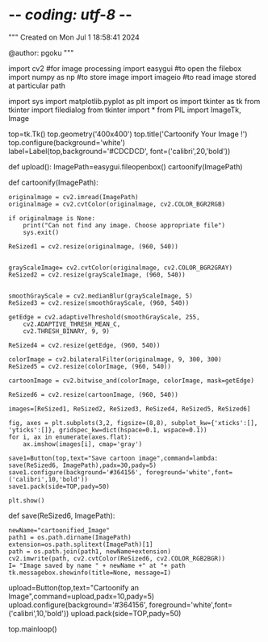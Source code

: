 # -*- coding: utf-8 -*-
"""
Created on Mon Jul  1 18:58:41 2024

@author: pgoku
"""

import cv2 #for image processing
import easygui #to open the filebox
import numpy as np #to store image
import imageio #to read image stored at particular path

import sys
import matplotlib.pyplot as plt
import os
import tkinter as tk
from tkinter import filedialog
from tkinter import *
from PIL import ImageTk, Image

top=tk.Tk()
top.geometry('400x400')
top.title('Cartoonify Your Image !')
top.configure(background='white')
label=Label(top,background='#CDCDCD', font=('calibri',20,'bold'))

def upload():
    ImagePath=easygui.fileopenbox()
    cartoonify(ImagePath)


def cartoonify(ImagePath):

    originalmage = cv2.imread(ImagePath)
    originalmage = cv2.cvtColor(originalmage, cv2.COLOR_BGR2RGB)
    
    if originalmage is None:
        print("Can not find any image. Choose appropriate file")
        sys.exit()

    ReSized1 = cv2.resize(originalmage, (960, 540))


    grayScaleImage= cv2.cvtColor(originalmage, cv2.COLOR_BGR2GRAY)
    ReSized2 = cv2.resize(grayScaleImage, (960, 540))


    smoothGrayScale = cv2.medianBlur(grayScaleImage, 5)
    ReSized3 = cv2.resize(smoothGrayScale, (960, 540))

    getEdge = cv2.adaptiveThreshold(smoothGrayScale, 255, 
        cv2.ADAPTIVE_THRESH_MEAN_C, 
        cv2.THRESH_BINARY, 9, 9)

    ReSized4 = cv2.resize(getEdge, (960, 540))

    colorImage = cv2.bilateralFilter(originalmage, 9, 300, 300)
    ReSized5 = cv2.resize(colorImage, (960, 540))

    cartoonImage = cv2.bitwise_and(colorImage, colorImage, mask=getEdge)

    ReSized6 = cv2.resize(cartoonImage, (960, 540))
  
    images=[ReSized1, ReSized2, ReSized3, ReSized4, ReSized5, ReSized6]

    fig, axes = plt.subplots(3,2, figsize=(8,8), subplot_kw={'xticks':[], 'yticks':[]}, gridspec_kw=dict(hspace=0.1, wspace=0.1))
    for i, ax in enumerate(axes.flat):
        ax.imshow(images[i], cmap='gray')

    save1=Button(top,text="Save cartoon image",command=lambda: save(ReSized6, ImagePath),padx=30,pady=5)
    save1.configure(background='#364156', foreground='white',font=('calibri',10,'bold'))
    save1.pack(side=TOP,pady=50)
    
    plt.show()
    
    
def save(ReSized6, ImagePath):
  
    newName="cartoonified_Image"
    path1 = os.path.dirname(ImagePath)
    extension=os.path.splitext(ImagePath)[1]
    path = os.path.join(path1, newName+extension)
    cv2.imwrite(path, cv2.cvtColor(ReSized6, cv2.COLOR_RGB2BGR))
    I= "Image saved by name " + newName +" at "+ path
    tk.messagebox.showinfo(title=None, message=I)

upload=Button(top,text="Cartoonify an Image",command=upload,padx=10,pady=5)
upload.configure(background='#364156', foreground='white',font=('calibri',10,'bold'))
upload.pack(side=TOP,pady=50)

top.mainloop()



